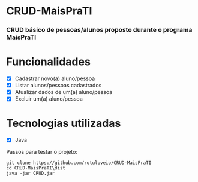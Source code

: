 # CRUD-MaisPraTI
### CRUD básico de pessoas/alunos proposto durante o programa MaisPraTI

# Funcionalidades
* [x] Cadastrar novo(a) aluno/pessoa
* [x] Listar alunos/pessoas cadastrados
* [x] Atualizar dados de um(a) aluno/pessoa
* [x] Excluir um(a) aluno/pessoa

# Tecnologias utilizadas
* [x] Java

Passos para testar o projeto:
```
git clone https://github.com/rotuloveio/CRUD-MaisPraTI
cd CRUD-MaisPraTI\dist
java -jar CRUD.jar
```
